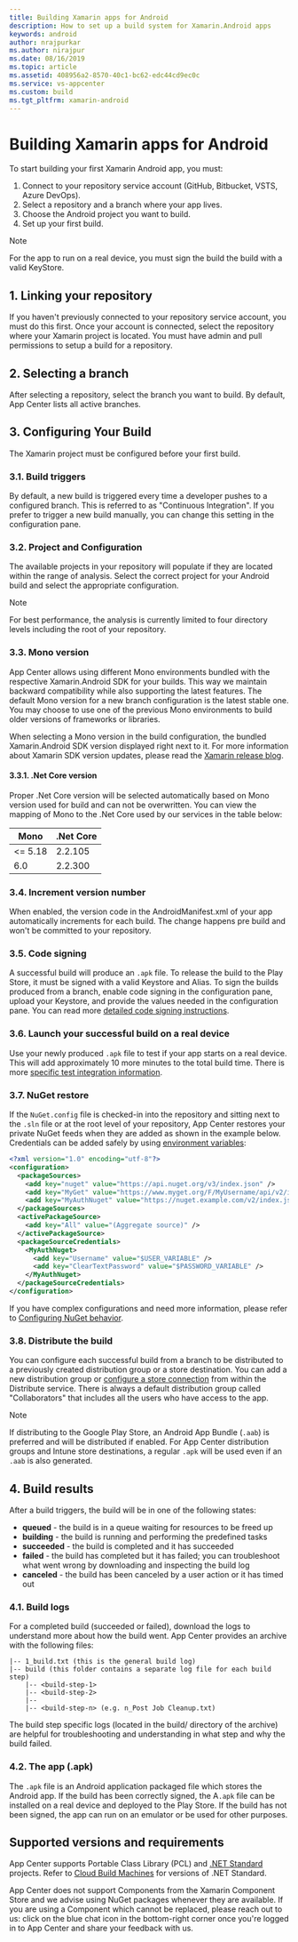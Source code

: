 ```yaml
---
title: Building Xamarin apps for Android
description: How to set up a build system for Xamarin.Android apps
keywords: android
author: nrajpurkar
ms.author: nirajpur
ms.date: 08/16/2019
ms.topic: article
ms.assetid: 408956a2-8570-40c1-bc62-edc44cd9ec0c
ms.service: vs-appcenter
ms.custom: build
ms.tgt_pltfrm: xamarin-android
---
```


# Building Xamarin apps for Android

To start building your first Xamarin Android app, you must:

1. Connect to your repository service account (GitHub, Bitbucket, VSTS, Azure DevOps).
2. Select a repository and a branch where your app lives.
3. Choose the Android project you want to build.
4. Set up your first build.

> [!NOTE]
> For the app to run on a real device, you must sign the build the build with a valid KeyStore.

## 1. Linking your repository

If you haven't previously connected to your repository service account, you must do this first. Once your account is connected, select the repository where your Xamarin project is located. You must have admin and pull permissions to setup a build for a repository.

## 2. Selecting a branch

After selecting a repository, select the branch you want to build. By default, App Center lists all active branches.

## 3. Configuring Your Build

The Xamarin project must be configured before your first build.

### 3.1. Build triggers

By default, a new build is triggered every time a developer pushes to a configured branch. This is referred to as "Continuous Integration". If you prefer to trigger a new build manually, you can change this setting in the configuration pane.

### 3.2. Project and Configuration

The available projects in your repository will populate if they are located within the range of analysis. Select the correct project for your Android build and select the appropriate configuration.

> [!NOTE]
> For best performance, the analysis is currently limited to four directory levels including the root of your repository.

### 3.3. Mono version

App Center allows using different Mono environments bundled with the respective Xamarin.Android SDK for your builds. This way we maintain backward compatibility while also supporting the latest features. The default Mono version for a new branch configuration is the latest stable one. You may choose to use one of the previous Mono environments to build older versions of frameworks or libraries. 

When selecting a Mono version in the build configuration, the bundled Xamarin.Android SDK version displayed right next to it. For more information about Xamarin SDK version updates, please read the [Xamarin release blog](https://releases.xamarin.com/).

#### 3.3.1. .Net Core version

Proper .Net Core version will be selected automatically based on Mono version used for build and can not be overwritten. You can view the mapping of Mono to the .Net Core used by our services in the table below:

| Mono | .Net Core |
| ---- | --------- |
| <= 5.18 | 2.2.105 |
| 6.0 | 2.2.300 |

### 3.4. Increment version number

When enabled, the version code in the AndroidManifest.xml of your app automatically increments for each build. The change happens pre build and won't be committed to your repository.

### 3.5. Code signing

A successful build will produce an `.apk` file. To release the build to the Play Store, it must be signed with a valid Keystore and Alias. To sign the builds produced from a branch, enable code signing in the configuration pane, upload your Keystore, and provide the values needed in the configuration pane. You can read more [detailed code signing instructions](~/build/xamarin/android/code-signing.md).

### 3.6. Launch your successful build on a real device

Use your newly produced `.apk` file to test if your app starts on a real device. This will add approximately 10 more minutes to the total build time. There is more [specific test integration information](~/build/build-test-integration.md).

### 3.7. NuGet restore

If the `NuGet.config` file is checked-in into the repository and sitting next to the `.sln` file or at the root level of your repository, App Center restores your private NuGet feeds when they are added as shown in the example below. Credentials can be added safely by using [environment variables](~/build/custom/variables/index.md):

```xml
<?xml version="1.0" encoding="utf-8"?>
<configuration>
  <packageSources>
    <add key="nuget" value="https://api.nuget.org/v3/index.json" />
    <add key="MyGet" value="https://www.myget.org/F/MyUsername/api/v2/index.json" />
    <add key="MyAuthNuget" value="https://nuget.example.com/v2/index.json" />
  </packageSources>
  <activePackageSource>
    <add key="All" value="(Aggregate source)" />
  </activePackageSource>
  <packageSourceCredentials>
    <MyAuthNuget>
      <add key="Username" value="$USER_VARIABLE" />
      <add key="ClearTextPassword" value="$PASSWORD_VARIABLE" />
    </MyAuthNuget>
  </packageSourceCredentials>
</configuration>
```

If you have complex configurations and need more information, please refer to [Configuring NuGet behavior](https://docs.microsoft.com/nuget/consume-packages/configuring-nuget-behavior).

### 3.8. Distribute the build

You can configure each successful build from a branch to be distributed to a previously created distribution group or a store destination. You can add a new distribution group or [configure a store connection](~/distribution/stores/index.md) from within the Distribute service. There is always a default distribution group called "Collaborators" that includes all the users who have access to the app.

> [!NOTE]
> If distributing to the Google Play Store, an Android App Bundle (`.aab`) is preferred and will be distributed if enabled. For App Center distribution groups and Intune store destinations, a regular `.apk` will be used even if an `.aab` is also generated.

## 4. Build results

After a build triggers, the build will be in one of the following states:

* **queued** -  the build is in a queue waiting for resources to be freed up
* **building** - the build is running and performing the predefined tasks
* **succeeded** - the build is completed and it has succeeded
* **failed** - the build has completed but it has failed; you can troubleshoot what went wrong by downloading and inspecting the build log
* **canceled** - the build has been canceled by a user action or it has timed out

### 4.1. Build logs

For a completed build (succeeded or failed), download the logs to understand more about how the build went. App Center provides an archive with the following files:

```NA
|-- 1_build.txt (this is the general build log)
|-- build (this folder contains a separate log file for each build step)
    |-- <build-step-1>
    |-- <build-step-2>
    |--
    |-- <build-step-n> (e.g. n_Post Job Cleanup.txt)
```

The build step specific logs (located in the build/ directory of the archive) are helpful for troubleshooting and understanding in what step and why the build failed.

### 4.2. The app (.apk)

The `.apk` file is an Android application packaged file which stores the Android app. If the build has been correctly signed, the A`.apk` file can be installed on a real device and deployed to the Play Store. If the build has not been signed, the app can run on an emulator or be used for other purposes.

## Supported versions and requirements

App Center supports Portable Class Library (PCL) and [.NET Standard](https://docs.microsoft.com/dotnet/standard/net-standard) projects. Refer to [Cloud Build Machines](~/build/software.md) for versions of .NET Standard.

App Center does not support Components from the Xamarin Component Store and we advise using NuGet packages whenever they are available. If you are using a Component which cannot be replaced, please reach out to us: click on the blue chat icon in the bottom-right corner once you're logged in to App Center and share your feedback with us.
